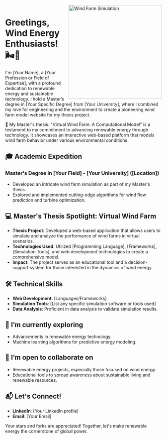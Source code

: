 <img align="right" width="300" src="URL_TO_YOUR_IMAGE" alt="Wind Farm Simulation">

# Greetings, Wind Energy Enthusiasts! 🌬️👋

I'm [Your Name], a [Your Profession or Field of Expertise], with a profound dedication to renewable energy and sustainable technology. I hold a Master’s degree in [Your Specific Degree] from [Your University], where I combined my love for engineering and the environment to create a pioneering wind farm model website for my thesis project.

🔬 My Master's thesis: "Virtual Wind Farm: A Computational Model" is a testament to my commitment to advancing renewable energy through technology. It showcases an interactive web-based platform that models wind farm behavior under various environmental conditions.

## 🎓 Academic Expedition

### Master's Degree in [Your Field] - [Your University] ([Location])
- Developed an intricate wind farm simulation as part of my Master's thesis.
- Explored and implemented cutting-edge algorithms for wind flow prediction and turbine optimization.

## 💻 Master's Thesis Spotlight: Virtual Wind Farm

- **Thesis Project**: Developed a web-based application that allows users to simulate and analyze the performance of wind farms in virtual scenarios.
- **Technologies Used**: Utilized [Programming Language], [Frameworks], [Simulation Tools], and web development technologies to create a comprehensive model.
- **Impact**: The project serves as an educational tool and a decision-support system for those interested in the dynamics of wind energy.

## 🛠️ Technical Skills

- **Web Development**: [Languages/Frameworks]
- **Simulation Tools**: [List any specific simulation software or tools used]
- **Data Analysis**: Proficient in data analysis to validate simulation results.

## 🌱 I’m currently exploring

- Advancements in renewable energy technology.
- Machine learning algorithms for predictive energy modeling.

## 👯 I’m open to collaborate on

- Renewable energy projects, especially those focused on wind energy.
- Educational tools to spread awareness about sustainable living and renewable resources.

## 📬 Let's Connect!

- **LinkedIn**: [Your LinkedIn profile]
- **Email**: [Your Email]

Your stars and forks are appreciated! Together, let's make renewable energy the cornerstone of global power.
